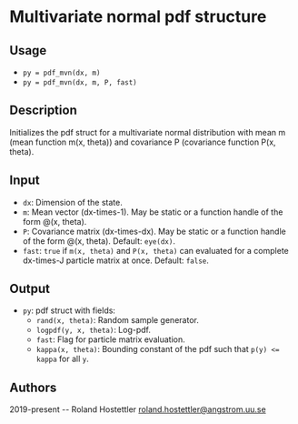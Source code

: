 # Multivariate normal pdf structure
## Usage
* `py = pdf_mvn(dx, m)`
* `py = pdf_mvn(dx, m, P, fast)`
 
## Description
Initializes the pdf struct for a multivariate normal distribution with
mean m (mean function m(x, theta)) and covariance P (covariance function
P(x, theta).
 
## Input
* `dx`: Dimension of the state.
* `m`: Mean vector (dx-times-1). May be static or a function handle of
  the form @(x, theta).
* `P`: Covariance matrix (dx-times-dx). May be static or a function
  handle of the form @(x, theta). Default: `eye(dx)`.
* `fast`: `true` if `m(x, theta)` and `P(x, theta)` can evaluated for a
  complete dx-times-J particle matrix at once. Default: `false`.
 
## Output
* `py`: pdf struct with fields:
  - `rand(x, theta)`: Random sample generator.
  - `logpdf(y, x, theta)`: Log-pdf.
  - `fast`: Flag for particle matrix evaluation.
  - `kappa(x, theta)`: Bounding constant of the pdf such that `p(y) <= 
     kappa` for all `y`.
 
## Authors
  2019-present -- Roland Hostettler <roland.hostettler@angstrom.uu.se>
